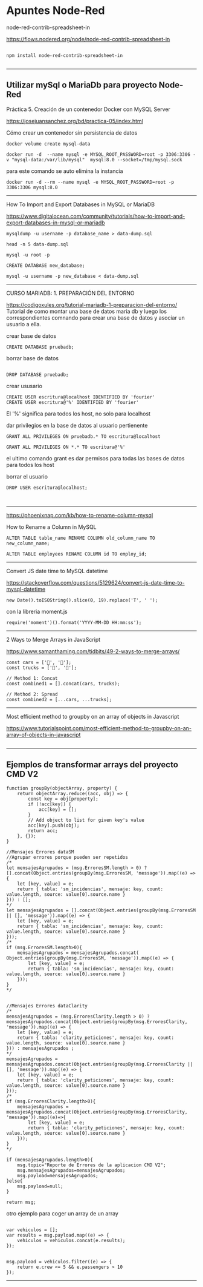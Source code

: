 # Apuntes Node-Red


node-red-contrib-spreadsheet-in

https://flows.nodered.org/node/node-red-contrib-spreadsheet-in


~~~

npm install node-red-contrib-spreadsheet-in


~~~


___
## Utilizar mySql o MariaDb para proyecto Node-Red ##

Práctica 5. Creación de un contenedor Docker con MySQL Server

https://josejuansanchez.org/bd/practica-05/index.html

Cómo crear un contenedor sin persistencia de datos

~~~
docker volume create mysql-data
~~~

~~~
docker run -d  --name mysql -e MYSQL_ROOT_PASSWORD=root -p 3306:3306 -v "mysql-data:/var/lib/mysql"  mysql:8.0 --socket=/tmp/mysql.sock
~~~

para este comando se auto elimina la instancia
~~~
docker run -d --rm --name mysql -e MYSQL_ROOT_PASSWORD=root -p 3306:3306 mysql:8.0
~~~





___

How To Import and Export Databases in MySQL or MariaDB

https://www.digitalocean.com/community/tutorials/how-to-import-and-export-databases-in-mysql-or-mariadb


~~~
mysqldump -u username -p database_name > data-dump.sql
~~~


~~~
head -n 5 data-dump.sql
~~~

~~~
mysql -u root -p
~~~

~~~
CREATE DATABASE new_database;
~~~


~~~
mysql -u username -p new_database < data-dump.sql
~~~


___

CURSO MARIADB: 1. PREPARACIÓN DEL ENTORNO

https://codigoxules.org/tutorial-mariadb-1-preparacion-del-entorno/
Tutorial de como montar una base de datos maria db y luego los correspondientes comnando para crear una base de datos y asociar un usuario a ella.


crear base de datos
~~~
CREATE DATABASE pruebadb;
~~~

borrar base de datos
~~~
	
DROP DATABASE pruebadb;
~~~

crear ususario
~~~
CREATE USER escritura@localhost IDENTIFIED BY 'fourier'
CREATE USER escritura@'%' IDENTIFIED BY 'fourier'
~~~
El '%' significa para todos los host, no solo para localhost


dar privilegios en la base de datos al usuario pertienente
~~~
GRANT ALL PRIVILEGES ON pruebadb.* TO escritura@localhost

GRANT ALL PRIVILEGES ON *.* TO escritura@'%'

~~~
el ultimo comando grant es dar permisos para todas las bases de datos para todos los host


borrar el usuario
~~~
DROP USER escritura@localhost;
~~~


~~~

~~~



~~~

~~~




___



https://phoenixnap.com/kb/how-to-rename-column-mysql

How to Rename a Column in MySQL

~~~
ALTER TABLE table_name RENAME COLUMN old_column_name TO new_column_name;
~~~

~~~
ALTER TABLE employees RENAME COLUMN id TO employ_id;
~~~



___
Convert JS date time to MySQL datetime

https://stackoverflow.com/questions/5129624/convert-js-date-time-to-mysql-datetime

~~~
new Date().toISOString().slice(0, 19).replace('T', ' ');
~~~

con la libreria moment.js

~~~
require('moment')().format('YYYY-MM-DD HH:mm:ss');
~~~




___


2 Ways to Merge Arrays in JavaScript

https://www.samanthaming.com/tidbits/49-2-ways-to-merge-arrays/

~~~
const cars = ['🚗', '🚙'];
const trucks = ['🚚', '🚛'];

// Method 1: Concat
const combined1 = [].concat(cars, trucks);

// Method 2: Spread
const combined2 = [...cars, ...trucks];
~~~

___
Most efficient method to groupby on an array of objects in Javascript

https://www.tutorialspoint.com/most-efficient-method-to-groupby-on-an-array-of-objects-in-javascript

~~~

~~~




___
## Ejemplos de transformar arrays del proyecto CMD V2 ##

~~~
function groupBy(objectArray, property) {
    return objectArray.reduce((acc, obj) => {
        const key = obj[property];
        if (!acc[key]) {
            acc[key] = [];
        }
        // Add object to list for given key's value
        acc[key].push(obj);
        return acc;
    }, {});
}

//Mensajes Errores dataSM
//Agrupar errores porque pueden ser repetidos
/*
let mensajesAgrupados = (msg.ErroresSM.length > 0) ? [].concat(Object.entries(groupBy(msg.ErroresSM, 'message')).map((e) => {
    let [key, value] = e;
    return { tabla: 'sm_incidencias', mensaje: key, count: value.length, source: value[0].source.name }
})) : [];
*/
let mensajesAgrupados = [].concat(Object.entries(groupBy(msg.ErroresSM || [], 'message')).map((e) => {
    let [key, value] = e;
    return { tabla: 'sm_incidencias', mensaje: key, count: value.length, source: value[0].source.name }
}));
/*
if (msg.ErroresSM.length>0){
    mensajesAgrupados = mensajesAgrupados.concat( Object.entries(groupBy(msg.ErroresSM, 'message')).map((e) => {
        let [key, value] = e;
        return { tabla: 'sm_incidencias', mensaje: key, count: value.length, source: value[0].source.name }
    }));
}
*/


//Mensajes Errores dataClarity
/*
mensajesAgrupados = (msg.ErroresClarity.length > 0) ? mensajesAgrupados.concat(Object.entries(groupBy(msg.ErroresClarity, 'message')).map((e) => {
    let [key, value] = e;
    return { tabla: 'clarity_peticiones', mensaje: key, count: value.length, source: value[0].source.name }
})) : mensajesAgrupados ;
*/
mensajesAgrupados = mensajesAgrupados.concat(Object.entries(groupBy(msg.ErroresClarity || [], 'message')).map((e) => {
    let [key, value] = e;
    return { tabla: 'clarity_peticiones', mensaje: key, count: value.length, source: value[0].source.name }
}));
/*
if (msg.ErroresClarity.length>0){
    mensajesAgrupados = mensajesAgrupados.concat(Object.entries(groupBy(msg.ErroresClarity, 'message')).map((e)=>{
        let [key, value] = e;
        return { tabla: 'clarity_peticiones', mensaje: key, count: value.length, source: value[0].source.name }
    }));
}
*/

if (mensajesAgrupados.length>0){
    msg.topic="Reporte de Errores de la aplicacion CMD V2";
    msg.mensajesAgrupados=mensajesAgrupados;
    msg.payload=mensajesAgrupados;
}else{
    msg.payload=null;
}

return msg;
~~~

otro ejemplo para coger un array de un array

~~~

var vehiculos = [];
var results = msg.payload.map((e) => {
    vehiculos = vehiculos.concat(e.results);
});
 

msg.payload = vehiculos.filter((e) => {
    return e.crew <= 5 && e.passengers > 10
});
~~~



___